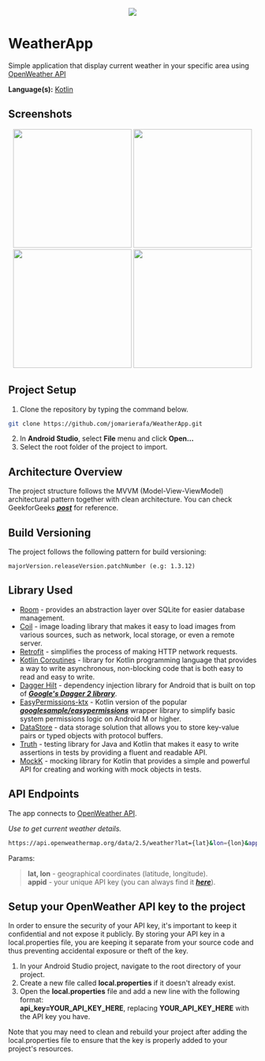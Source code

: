 <p align="center">
   <img src="https://user-images.githubusercontent.com/36613137/232260367-84fcb344-9384-448a-8afa-79eb2cbb3658.png" />
</p>

# WeatherApp
Simple application that display current weather in your specific area using [OpenWeather API](https://openweathermap.org/api)

**Language(s):** [Kotlin](https://developer.android.com/kotlin)

## Screenshots
<p align="center">
<img src="https://user-images.githubusercontent.com/36613137/232260479-548b4a8f-095f-4031-aa77-e10146a9af0b.jpg" width="240"> <img src="https://user-images.githubusercontent.com/36613137/232260444-e41503eb-7026-49ad-a8b1-5bf62fb781b1.jpg" width="240"> <img src="https://user-images.githubusercontent.com/36613137/232260509-3c197969-3847-4e51-88af-bfc6622b5565.jpg" width="240"> <img src="https://user-images.githubusercontent.com/36613137/232260514-5382cc4d-0910-402e-89e4-635d79faedcb.jpg" width="240">
</p>

## Project Setup
1. Clone the repository by typing the command below.
```bash
git clone https://github.com/jomarierafa/WeatherApp.git
```
2. In **Android Studio**, select **File** menu and click **Open...**
3. Select the root folder of the project to import.

## Architecture Overview
The project structure follows the MVVM (Model-View-ViewModel) architectural pattern together with clean architecture. You can check GeekforGeeks ***[post](https://www.geeksforgeeks.org/what-is-clean-architecture-in-android)*** for reference.

## Build Versioning
The project follows the following pattern for build versioning:

    majorVersion.releaseVersion.patchNumber (e.g: 1.3.12)

## Library Used
- [Room](https://developer.android.com/jetpack/androidx/releases/room) - provides an abstraction layer over SQLite for easier database management.
- [Coil](https://github.com/coil-kt/coil) - image loading library that makes it easy to load images from various sources, such as network, local storage, or even a remote server.
- [Retrofit](https://square.github.io/retrofit/) - simplifies the process of making HTTP network requests.
- [Kotlin Coroutines](https://developer.android.com/kotlin/coroutines) - library for Kotlin programming language that provides a way to write asynchronous, non-blocking code that is both easy to read and easy to write.
- [Dagger Hilt](https://developer.android.com/training/dependency-injection/hilt-android) - dependency injection library for Android that is built on top of ***[Google's Dagger 2 library](https://developer.android.com/training/dependency-injection/dagger-android)***.
- [EasyPermissions-ktx](https://github.com/VMadalin/easypermissions-ktx) - Kotlin version of the popular ***[googlesample/easypermissions](https://github.com/googlesamples/easypermissions)*** wrapper library to simplify basic system permissions logic on Android M or higher.
- [DataStore](https://github.com/VMadalin/easypermissions-ktx) - data storage solution that allows you to store key-value pairs or typed objects with protocol buffers.
- [Truth](https://github.com/google/truth) -  testing library for Java and Kotlin that makes it easy to write assertions in tests by providing a fluent and readable API.
- [MockK](https://mockk.io/) - mocking library for Kotlin that provides a simple and powerful API for creating and working with mock objects in tests.

## API Endpoints
The app connects to [OpenWeather API](https://openweathermap.org/api).

*Use to get current weather details.*
```bash
https://api.openweathermap.org/data/2.5/weather?lat={lat}&lon={lon}&appid={API key}}
``` 
Params:
   > **lat, lon** - geographical coordinates (latitude, longitude). <br>
   > **appid** - your unique API key (you can always find it ***[here](https://home.openweathermap.org/api_keys)***).

## Setup your OpenWeather API key to the project
In order to ensure the security of your API key, it's important to keep it confidential and not expose it publicly. By storing your API key in a local.properties file, you are keeping it separate from your source code and thus preventing accidental exposure or theft of the key.

1. In your Android Studio project, navigate to the root directory of your project.
2. Create a new file called **local.properties** if it doesn't already exist.
3. Open the **local.properties** file and add a new line with the following format: <br>
**api_key=YOUR_API_KEY_HERE**, replacing **YOUR_API_KEY_HERE** with the API key you have.

Note that you may need to clean and rebuild your project after adding the local.properties file to ensure that the key is properly added to your project's resources.
